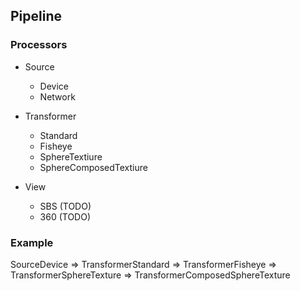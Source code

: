## Pipeline

### Processors

- Source
    - Device
    - Network

- Transformer
    - Standard
    - Fisheye
    - SphereTextiure
    - SphereComposedTextiure

- View
    - SBS (TODO)
    - 360 (TODO)

### Example

SourceDevice => TransformerStandard => TransformerFisheye => TransformerSphereTexture => TransformerComposedSphereTexture
